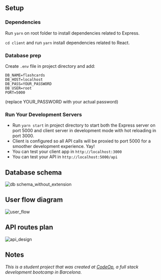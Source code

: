 ## Setup

### Dependencies

Run `yarn` on root folder to install dependencies related to Express.

`cd client` and run `yarn` install dependencies related to React.

### Database prep

Create `.env` file in project directory and add:

```
DB_NAME=flashcards
DB_HOST=localhost
DB_PASS=YOUR_PASSWORD
DB_USER=root
PORT=5000
```

(replace YOUR_PASSWORD with your actual password)

### Run Your Development Servers

- Run `yarn start` in project directory to start both the Express server on port 5000 and client server in development mode with hot reloading in port 3000.
- Client is configured so all API calls will be proxied to port 5000 for a smoother development experience. Yay!
- You can test your client app in `http://localhost:3000`
- You can test your API in `http://localhost:5000/api`

## Database schema

![db schema_without_extension](https://user-images.githubusercontent.com/60450533/83950744-51f18980-a82d-11ea-96b7-65b6e54a1864.png)

## User flow diagram

![user_flow](https://user-images.githubusercontent.com/60450533/83950741-4bfba880-a82d-11ea-820a-9868bea770ba.png)

## API routes plan

![api_design](https://user-images.githubusercontent.com/60450533/83950738-4736f480-a82d-11ea-9108-c8f421727f49.png)

## Notes

_This is a student project that was created at [CodeOp](http://CodeOp.tech), a full stack development bootcamp in Barcelona._
